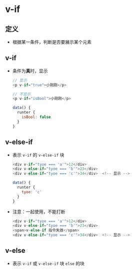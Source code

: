 # v-if

## 定义

  - 根据某一条件，判断是否要展示某个元素

## v-if

  - 条件为**真**时，显示

    ```javascript
    // 显示
    <p v-if="true">小刚刚</p>
    ```

    ```javascript
    // 不显示
    <p v-if="isBool">小刚刚</p>

    data() {
      runter {
        isBool: false
      }
    }
    ```

## v-else-if

  - 表示 `v-if` 的 `v-else-if` 块

    ```javascript
    <div v-if="tyoe === 'a'">12</div>
    <div v-else-if="tyoe === 'b'">23</div>
    <div v-else-if="tyoe === 'c'">34</div>  <!-- 显示 -->

    data() {
      runter {
        tyoe: 'c'
      }
    }
    ```

  - 注意：一起使用，不能打断

    ```javascript
    <div v-if="tyoe === 'a'">12</div>
    <div v-else-if="tyoe === 'b'">23</div>
    <span>v-else-if 指令失效</span>
    <div v-else-if="tyoe === 'c'">34</div>  <!-- 显示 -->
    ```

## v-else

  - 表示 `v-if` 或 `v-else-if` 块 `else` 的块

